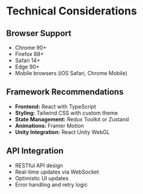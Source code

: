# Technical Considerations

## Browser Support
- Chrome 90+
- Firefox 88+
- Safari 14+
- Edge 90+
- Mobile browsers (iOS Safari, Chrome Mobile)

## Framework Recommendations
- **Frontend:** React with TypeScript
- **Styling:** Tailwind CSS with custom theme
- **State Management:** Redux Toolkit or Zustand
- **Animations:** Framer Motion
- **Unity Integration:** React Unity WebGL

## API Integration
- RESTful API design
- Real-time updates via WebSocket
- Optimistic UI updates
- Error handling and retry logic